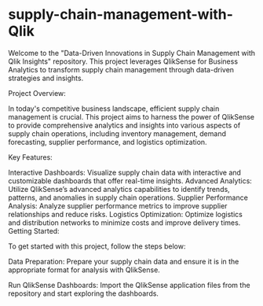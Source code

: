 # supply-chain-management-with-Qlik
Welcome to the "Data-Driven Innovations in Supply Chain Management with Qlik Insights" repository. This project leverages QlikSense for Business Analytics to transform supply chain management through data-driven strategies and insights.

Project Overview:

In today's competitive business landscape, efficient supply chain management is crucial. This project aims to harness the power of QlikSense to provide comprehensive analytics and insights into various aspects of supply chain operations, including inventory management, demand forecasting, supplier performance, and logistics optimization.

Key Features:

Interactive Dashboards: Visualize supply chain data with interactive and customizable dashboards that offer real-time insights.
Advanced Analytics: Utilize QlikSense’s advanced analytics capabilities to identify trends, patterns, and anomalies in supply chain operations.
Supplier Performance Analysis: Analyze supplier performance metrics to improve supplier relationships and reduce risks.
Logistics Optimization: Optimize logistics and distribution networks to minimize costs and improve delivery times.
Getting Started:

To get started with this project, follow the steps below:

Data Preparation:
Prepare your supply chain data and ensure it is in the appropriate format for analysis with QlikSense.

Run QlikSense Dashboards: 
Import the QlikSense application files from the repository and start exploring the dashboards.

